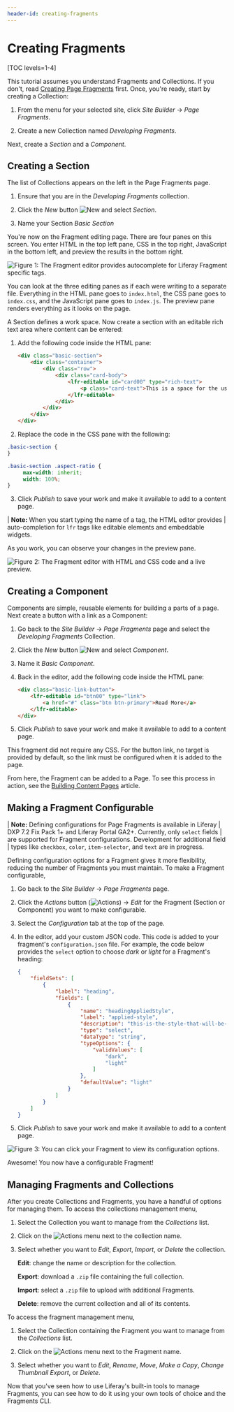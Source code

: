 ```yaml
---
header-id: creating-fragments
---
```


# Creating Fragments

[TOC levels=1-4]

This tutorial assumes you understand Fragments and Collections. If you don't,
read
[Creating Page Fragments](/docs/7-2/user/-/knowledge_base/u/creating-content-pages#creating-page-fragments)
first. Once, you're ready, start by creating a Collection:

1.  From the menu for your selected site, click *Site Builder* &rarr; *Page
    Fragments*.
 
2.  Create a new Collection named *Developing Fragments*.

Next, create a *Section* and a *Component*.

## Creating a Section

The list of Collections appears on the left in the Page Fragments page.

1.  Ensure that you are in the *Developing Fragments* collection.

2.  Click the *New* button ![New](../../../images/icon-add.png) and select
    *Section*.

3.  Name your Section *Basic Section*

You're now on the Fragment editing page. There are four panes on this screen.
You enter HTML in the top left pane, CSS in the top right, JavaScript in the
bottom left, and preview the results in the bottom right.

![Figure 1: The Fragment editor provides autocomplete for Liferay Fragment specific tags.](../../../images/fragment-editor-autocomplete.png)

You can look at the three editing panes as if each were writing to a separate 
file. Everything in the HTML pane goes to `index.html`, the CSS pane goes to 
`index.css`, and the JavaScript pane goes to `index.js`. The preview pane
renders everything as it looks on the page. 

A Section defines a work space. Now create a section with an editable rich text
area where content can be entered:

1.  Add the following code inside the HTML pane:

    ```html
    <div class="basic-section">
        <div class="container">
	        <div class="row">
                <div class="card-body">
			        <lfr-editable id="card00" type="rich-text">
				        <p class="card-text">This is a space for the user to enter content</p>
    				</lfr-editable>
        		</div>
	        </div>
    	</div>
    </div>
    ```

2.  Replace the code in the CSS pane with the following:

   ```css
   .basic-section {
   }

   .basic-section .aspect-ratio {
   	    max-width: inherit;
        width: 100%;
   }
   ```

3.  Click *Publish* to save your work and make it available to add to a content
    page.

| **Note:** When you start typing the name of a tag, the HTML editor provides 
| auto-completion for `lfr` tags like editable elements and embeddable widgets.

As you work, you can observe your changes in the preview pane.

![Figure 2: The Fragment editor with HTML and CSS code and a live preview.](../../../images/fragment-editor-basic.png)

## Creating a Component

Components are simple, reusable elements for building a parts of a page. Next
create a button with a link as a Component:

1.  Go back to the *Site Builder* &rarr; *Page Fragments* page and select the
    *Developing Fragments* Collection.

2.  Click the *New* button ![New](../../../images/icon-add.png) and select
    *Component*.

3.  Name it *Basic Component*.

4.  Back in the editor, add the following code inside the HTML pane:

    ```html
    <div class="basic-link-button">
        <lfr-editable id="btn00" type="link">
            <a href="#" class="btn btn-primary">Read More</a>
        </lfr-editable>
    </div>
    ```

5.  Click *Publish* to save your work and make it available to add to a content 
    page.

This fragment did not require any CSS. For the button link, no target is 
provided by default, so the link must be configured when it is added to the
page.

From here, the Fragment can be added to a Page. To see this process in action, 
see the
[Building Content Pages](/docs/7-2/user/-/knowledge_base/u/building-content-pages)
article.

## Making a Fragment Configurable

| **Note:** Defining configurations for Page Fragments is available in Liferay
| DXP 7.2 Fix Pack 1+ and Liferay Portal GA2+. Currently, only `select` fields
| are supported for Fragment configurations. Development for additional field
| types like `checkbox`, `color`, `item-selector`, and `text` are in progress.

Defining configuration options for a Fragment gives it more flexibility,
reducing the number of Fragments you must maintain. To make a Fragment
configurable,

1.  Go back to the *Site Builder* &rarr; *Page Fragments* page.

2.  Click the *Actions* button (![Actions](../../../images/icon-actions.png))
    &rarr; *Edit* for the Fragment (Section or Component) you want to make
    configurable.

3.  Select the *Configuration* tab at the top of the page.

4.  In the editor, add your custom JSON code. This code is added to your
    fragment's `configuration.json` file. For example, the code below provides
    the `select` option to choose *dark* or *light* for a Fragment's heading:

    ```json
    {
        "fieldSets": [
            {
                "label": "heading",
                "fields": [
                    {
                        "name": "headingAppliedStyle",
                        "label": "applied-style",
                        "description": "this-is-the-style-that-will-be-applied",
                        "type": "select",
                        "dataType": "string",
                        "typeOptions": {
                            "validValues": [
                                "dark",
                                "light"
                            ]
                        },
                        "defaultValue": "light"
                    }
                ]
            }
        ]
    }
    ```

5.  Click *Publish* to save your work and make it available to add to a content 
    page.

![Figure 3: You can click your Fragment to view its configuration options.](../../../images/fragment-config.png)

Awesome! You now have a configurable Fragment!

## Managing Fragments and Collections

After you create Collections and Fragments, you have a handful of options for 
managing them. To access the collections management menu,

1.  Select the Collection you want to manage from the *Collections* list.

2.  Click on the ![Actions](../../../images/icon-actions.png) menu next to the 
    collection name.
 
3.  Select whether you want to *Edit*, *Export*, *Import*, or *Delete* the
    collection.

    **Edit**: change the name or description for the collection.

    **Export**: download a `.zip` file containing the full collection.

    **Import**: select a `.zip` file to upload with additional Fragments.

    **Delete**: remove the current collection and all of its contents.

To access the fragment management menu,

1.  Select the Collection containing the Fragment you want to manage from the 
    *Collections* list.
 
2.  Click on the ![Actions](../../../images/icon-actions.png) menu next to the 
    Fragment name.

3.  Select whether you want to *Edit*, *Rename*, *Move*, *Make a Copy*, *Change 
    Thumbnail* *Export*, or *Delete*.

Now that you've seen how to use Liferay's built-in tools to manage Fragments, 
you can see how to do it using your own tools of choice and the Fragments CLI.
